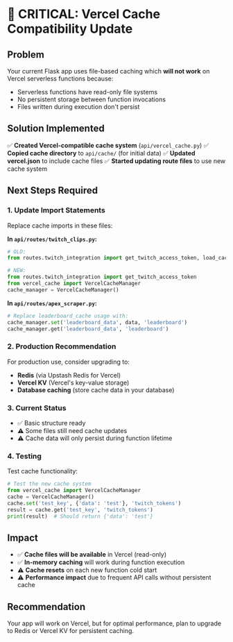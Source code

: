 # 🚨 CRITICAL: Vercel Cache Compatibility Update

## Problem
Your current Flask app uses file-based caching which **will not work** on Vercel serverless functions because:
- Serverless functions have read-only file systems
- No persistent storage between function invocations
- Files written during execution don't persist

## Solution Implemented
✅ **Created Vercel-compatible cache system** (`api/vercel_cache.py`)
✅ **Copied cache directory** to `api/cache/` (for initial data)
✅ **Updated vercel.json** to include cache files
✅ **Started updating route files** to use new cache system

## Next Steps Required

### 1. Update Import Statements
Replace cache imports in these files:

**In `api/routes/twitch_clips.py`:**
```python
# OLD:
from routes.twitch_integration import get_twitch_access_token, load_cache_file, save_cache_file

# NEW:
from routes.twitch_integration import get_twitch_access_token
from vercel_cache import VercelCacheManager
cache_manager = VercelCacheManager()
```

**In `api/routes/apex_scraper.py`:**
```python
# Replace leaderboard_cache usage with:
cache_manager.set('leaderboard_data', data, 'leaderboard')
cache_manager.get('leaderboard_data', 'leaderboard')
```

### 2. Production Recommendation
For production use, consider upgrading to:
- **Redis** (via Upstash Redis for Vercel)
- **Vercel KV** (Vercel's key-value storage)
- **Database caching** (store cache data in your database)

### 3. Current Status
- ✅ Basic structure ready
- ⚠️ Some files still need cache updates
- ⚠️ Cache data will only persist during function lifetime

### 4. Testing
Test cache functionality:
```python
# Test the new cache system
from vercel_cache import VercelCacheManager
cache = VercelCacheManager()
cache.set('test_key', {'data': 'test'}, 'twitch_tokens')
result = cache.get('test_key', 'twitch_tokens')
print(result)  # Should return {'data': 'test'}
```

## Impact
- ✅ **Cache files will be available** in Vercel (read-only)
- ✅ **In-memory caching** will work during function execution
- ⚠️ **Cache resets** on each new function cold start
- ⚠️ **Performance impact** due to frequent API calls without persistent cache

## Recommendation
Your app will work on Vercel, but for optimal performance, plan to upgrade to Redis or Vercel KV for persistent caching.
